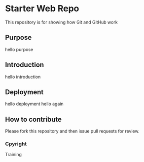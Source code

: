 # Starter Web Repo

This repository is for showing how Git and GitHub work

## Purpose
hello purpose

## Introduction
hello introduction

## Deployment
hello deployment hello again

## How to contribute
Please fork this repository and then issue pull requests for review.

### Cpyright
Training